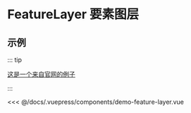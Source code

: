 # FeatureLayer 要素图层

## 示例

::: tip

[这是一个来自官网的例子](https://developers.arcgis.com/javascript/latest/sample-code/intro-popuptemplate/)

:::

<<< @/docs/.vuepress/components/demo-feature-layer.vue

<demo-feature-layer></demo-feature-layer>
